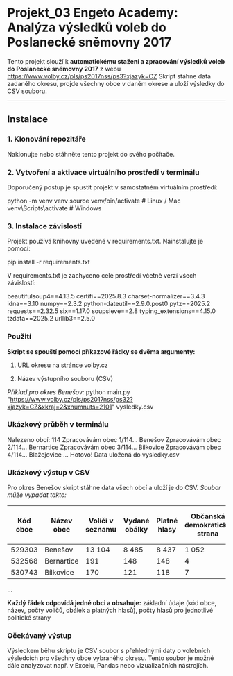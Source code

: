 # Projekt_03 Engeto Academy: Analýza výsledků voleb do Poslanecké sněmovny 2017

Tento projekt slouží k **automatickému stažení a zpracování výsledků voleb do Poslanecké sněmovny 2017** z webu https://www.volby.cz/pls/ps2017nss/ps3?xjazyk=CZ
Skript stáhne data zadaného okresu, projde všechny obce v daném okrese a uloží výsledky do CSV souboru.

---

## Instalace ##

### 1. Klonování repozitáře
Naklonujte nebo stáhněte tento projekt do svého počítače.

### 2. Vytvoření a aktivace virtuálního prostředí v terminálu
Doporučený postup je spustit projekt v samostatném virtuálním prostředí:

python -m venv venv
source venv/bin/activate   # Linux / Mac
venv\Scripts\activate      # Windows

### 3. Instalace závislostí
Projekt používá knihovny uvedené v requirements.txt.
Nainstalujte je pomocí:

pip install -r requirements.txt

V requirements.txt je zachyceno celé prostředí včetně verzí všech závislostí:

beautifulsoup4==4.13.5
certifi==2025.8.3
charset-normalizer==3.4.3
idna==3.10
numpy==2.3.2
python-dateutil==2.9.0.post0
pytz==2025.2
requests==2.32.5
six==1.17.0
soupsieve==2.8
typing_extensions==4.15.0
tzdata==2025.2
urllib3==2.5.0

### Použití
**Skript se spouští pomocí příkazové řádky se dvěma argumenty:**

1. URL okresu na stránce volby.cz

2. Název výstupního souboru (CSV)

*Příklad pro okres Benešov:*
python main.py "https://www.volby.cz/pls/ps2017nss/ps32?xjazyk=CZ&xkraj=2&xnumnuts=2101" vysledky.csv

### Ukázkový průběh v terminálu
Nalezeno obcí: 114
Zpracovávám obec 1/114... Benešov
Zpracovávám obec 2/114... Bernartice
Zpracovávám obec 3/114... Bílkovice
Zpracovávám obec 4/114... Blažejovice
...
Hotovo! Data uložená do vysledky.csv


### Ukázkový výstup v CSV
Pro okres Benešov skript stáhne data všech obcí a uloží je do CSV.
*Soubor může vypadat takto:*

| Kód obce | Název obce | Voliči v seznamu | Vydané obálky | Platné hlasy | Občanská demokratická strana | Řád národa - Vlastenecká unie | CESTA ODPOVĚDNÉ SPOLEČNOSTI | ... |
| -------- | ---------- | ---------------- | ------------- | ------------ | ---------------------------- | ----------------------------- | --------------------------- | --- |
| 529303   | Benešov    | 13 104           | 8 485         | 8 437        | 1 052                        | 10                            | 2                           | ... |
| 532568   | Bernartice | 191              | 148           | 148          | 4                            | 0                             | 40                          | ... |
| 530743   | Bílkovice  | 170              | 121           | 118          | 7                            | 0                             | 0                           | ... |
...


**Každý řádek odpovídá jedné obci a obsahuje:**
základní údaje (kód obce, název, počty voličů, obálek a platných hlasů), počty hlasů pro jednotlivé politické strany

### Očekávaný výstup

Výsledkem běhu skriptu je CSV soubor s přehlednými daty o volebních výsledcích pro všechny obce vybraného okresu. 
Tento soubor je možné dále analyzovat např. v Excelu, Pandas nebo vizualizačních nástrojích.







